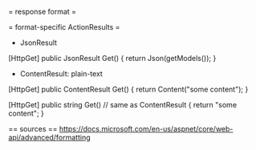 = response format =

= format-specific ActionResults =
- JsonResult

[HttpGet]
public JsonResult Get()
{
  return Json(getModels());
}

- ContentResult: plain-text

[HttpGet]
public ContentResult Get()
{
  return Content("some content");
}

[HttpGet]
public string Get() // same as ContentResult
{
  return "some content";
}


== sources ==
https://docs.microsoft.com/en-us/aspnet/core/web-api/advanced/formatting

